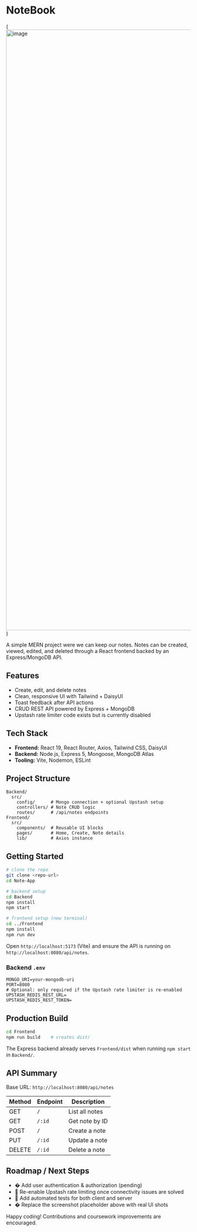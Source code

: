 # NoteBook

(<img width="2879" height="1635" alt="image" src="https://github.com/user-attachments/assets/5bd72e78-9ffb-467f-bd60-96c62af6ad19" />
)


A simple MERN project were we can keep our notes. Notes can be created, viewed, edited, and deleted through a React frontend backed by an Express/MongoDB API.

## Features
- Create, edit, and delete notes
- Clean, responsive UI with Tailwind + DaisyUI
- Toast feedback after API actions
- CRUD REST API powered by Express + MongoDB
- Upstash rate limiter code exists but is currently disabled

## Tech Stack
- **Frontend:** React 19, React Router, Axios, Tailwind CSS, DaisyUI
- **Backend:** Node.js, Express 5, Mongoose, MongoDB Atlas
- **Tooling:** Vite, Nodemon, ESLint

## Project Structure
```
Backend/
  src/
    config/      # Mongo connection + optional Upstash setup
    controllers/ # Note CRUD logic
    routes/      # /api/notes endpoints
Frontend/
  src/
    components/  # Reusable UI blocks
    pages/       # Home, Create, Note details
    lib/         # Axios instance
```

## Getting Started
```bash
# clone the repo
git clone <repo-url>
cd Note-App

# backend setup
cd Backend
npm install
npm start

# frontend setup (new terminal)
cd ../Frontend
npm install
npm run dev
```
Open `http://localhost:5173` (Vite) and ensure the API is running on `http://localhost:8080/api/notes`.

### Backend `.env`
```
MONGO_URI=your-mongodb-uri
PORT=8080
# Optional: only required if the Upstash rate limiter is re-enabled
UPSTASH_REDIS_REST_URL=
UPSTASH_REDIS_REST_TOKEN=
```

## Production Build
```bash
cd Frontend
npm run build    # creates dist/
```
The Express backend already serves `Frontend/dist` when running `npm start` in `Backend/`.

## API Summary
Base URL: `http://localhost:8080/api/notes`

| Method | Endpoint | Description |
|--------|----------|-------------|
| GET    | `/`      | List all notes |
| GET    | `/:id`   | Get note by ID |
| POST   | `/`      | Create a note |
| PUT    | `/:id`   | Update a note |
| DELETE | `/:id`   | Delete a note |

## Roadmap / Next Steps
- � Add user authentication & authorization (pending)
- 🚦 Re-enable Upstash rate limiting once connectivity issues are solved
- 🧪 Add automated tests for both client and server
- � Replace the screenshot placeholder above with real UI shots

Happy coding! Contributions and coursework improvements are encouraged.
